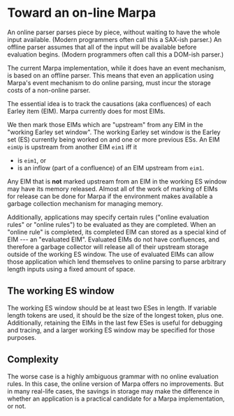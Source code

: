 <!--
Copyright 2022 Jeffrey Kegler
This file is part of Marpa::R2.  Marpa::R2 is free software: you can
redistribute it and/or modify it under the terms of the GNU Lesser
General Public License as published by the Free Software Foundation,
either version 3 of the License, or (at your option) any later version.

Marpa::R2 is distributed in the hope that it will be useful,
but WITHOUT ANY WARRANTY; without even the implied warranty of
MERCHANTABILITY or FITNESS FOR A PARTICULAR PURPOSE.  See the GNU
Lesser General Public License for more details.

You should have received a copy of the GNU Lesser
General Public License along with Marpa::R2.  If not, see
http://www.gnu.org/licenses/.
-->

# Toward an on-line Marpa

An online parser parses
piece by piece, without waiting to have the whole input
available.
(Modern programmers often call this a SAX-ish parser.)
An offline parser assumes that
all of the input will be available before evaluation
begins.
(Modern programmers often call this a DOM-ish parser.)

The current Marpa implementation, while it does have
an event mechanism, is based on an offline parser.
This means that even an application using Marpa's event mechanism
to do online parsing,
must incur the storage costs of a non-online parser.

The essential idea is to track the causations (aka confluences)
of each Earley item (EIM).
Marpa currently does for most EIMs.

We then mark those EIMs which are "upstream" from
any EIM in the "working Earley set window".
The working Earley set window is the Earley set (ES) currently
being worked on and one or more previous ESs.
An EIM `eimUp` is upstream from another EIM `eim1` iff it
* is `eim1`, or
* is an inflow (part of a confluence) of an EIM upstream from `eim1`.

Any EIM that is **not** marked upstream from an EIM in the working ES window
may have its memory released.
Almost all of the work of
marking of EIMs for release
can be done for Marpa
if the environment makes available a garbage collection mechanism
for managing memory.

Additionally,
applications may specify certain rules
("online evaluation rules" or "online rules")
to be evaluated as they are completed.
When an "online rule" is completed,
its completed EIM can stored as a special kind of EIM ---
an "evaluated EIM".
Evaluated EIMs do not have confluences,
and therefore a garbage collector will release all of their upstream storage
outside of the working ES window.
The use of evaluated EIMs can allow those application which lend themselves to
online parsing to parse arbitrary length inputs using a fixed amount of space.

## The working ES window

The working ES window should be at least two ESes in length.
If variable length tokens are used, it should be the size of the longest token,
plus one.
Additionally, retaining the EIMs in the last few ESes is useful for debugging
and tracing,
and a larger working ES window may be specified for those purposes.

## Complexity

The worse case is a highly ambiguous grammar with no
online evaluation rules.
In this case, the online version of Marpa offers no improvements.
But in many real-life cases, the savings in storage may make the
difference in whether an application is a practical candidate
for a Marpa implementation,
or not.
